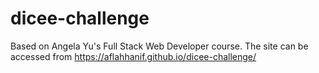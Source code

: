 # dicee-challenge
Based on Angela Yu's Full Stack Web Developer course. The site can be accessed from https://aflahhanif.github.io/dicee-challenge/
